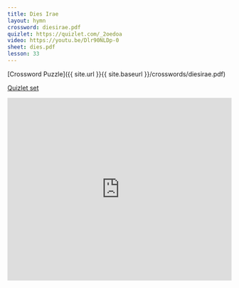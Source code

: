 ```yaml
---
title: Dies Irae
layout: hymn
crossword: diesirae.pdf
quizlet: https://quizlet.com/_2oedoa
video: https://youtu.be/Dlr90NLDp-0
sheet: dies.pdf
lesson: 33
---
```


[Crossword Puzzle]({{ site.url }}{{ site.baseurl }}/crosswords/diesirae.pdf)

[Quizlet set](https://quizlet.com/_2oedoa)

<iframe src="https://quizlet.com/161914042/flashcards/embed" height="410" width="100%" style="border:0"></iframe>

